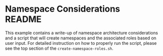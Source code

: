 # Namespace Considerations README

This example contains a write-up of namespace architecture considerations and a script that will create namespaces and the associated roles based on user input. For detailed instruction on how to properly run the script, please see the top section of the `create-namespace-roles.sh`.
